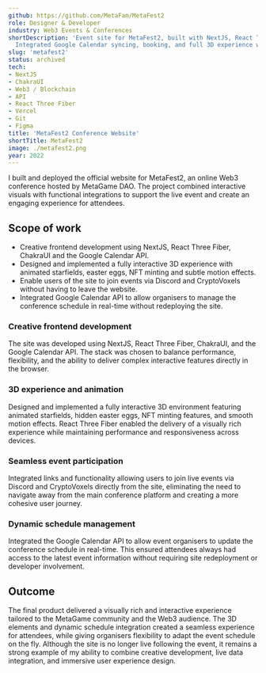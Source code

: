 ```yaml
---
github: https://github.com/MetaFam/MetaFest2
role: Designer & Developer
industry: Web3 Events & Conferences
shortDescription: 'Event site for MetaFest2, built with NextJS, React Three Fiber and ChakraUI.
  Integrated Google Calendar syncing, booking, and full 3D experience with animated features and easter eggs.'
slug: 'metafest2'
status: archived
tech:
- NextJS
- ChakraUI
- Web3 / Blockchain
- API
- React Three Fiber
- Vercel
- Git
- Figma
title: 'MetaFest2 Conference Website'
shortTitle: MetaFest2
image: ./metafest2.png
year: 2022
---
```


I built and deployed the official website for MetaFest2, an online Web3 conference hosted by MetaGame DAO. The project combined interactive visuals with functional integrations to support the live event and create an engaging experience for attendees.

## Scope of work
- Creative frontend development using NextJS, React Three Fiber, ChakraUI and the Google Calendar API.
- Designed and implemented a fully interactive 3D experience with animated starfields, easter eggs, NFT minting and subtle motion effects.
- Enable users of the site to join events via Discord and CryptoVoxels without having to leave the website.
- Integrated Google Calendar API to allow organisers to manage the conference schedule in real-time without redeploying the site.

### Creative frontend development
The site was developed using NextJS, React Three Fiber, ChakraUI, and the Google Calendar API. The stack was chosen to balance performance, flexibility, and the ability to deliver complex interactive features directly in the browser.

### 3D experience and animation
Designed and implemented a fully interactive 3D environment featuring animated starfields, hidden easter eggs, NFT minting features, and smooth motion effects. React Three Fiber enabled the delivery of a visually rich experience while maintaining performance and responsiveness across devices.

### Seamless event participation
Integrated links and functionality allowing users to join live events via Discord and CryptoVoxels directly from the site, eliminating the need to navigate away from the main conference platform and creating a more cohesive user journey.

### Dynamic schedule management
Integrated the Google Calendar API to allow event organisers to update the conference schedule in real-time. This ensured attendees always had access to the latest event information without requiring site redeployment or developer involvement.

## Outcome
The final product delivered a visually rich and interactive experience tailored to the MetaGame community and the Web3 audience. The 3D elements and dynamic schedule integration created a seamless experience for attendees, while giving organisers flexibility to adapt the event schedule on the fly. Although the site is no longer live following the event, it remains a strong example of my ability to combine creative development, live data integration, and immersive user experience design.
